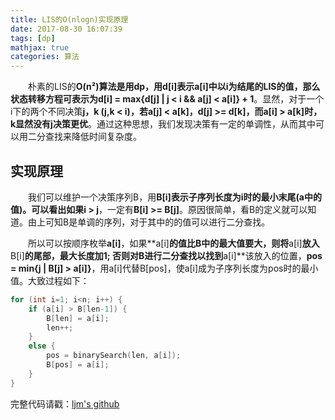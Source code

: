 ```yaml
---
title: LIS的O(nlogn)实现原理
date: 2017-08-30 16:07:39
tags: [dp]
mathjax: true
categories: 算法
---
```

　　朴素的LIS的**O(n²)**算法是用dp，用d[i]表示a[i]中以i为结尾的LIS的值，那么状态转移方程可表示为**d[i] = max{d[j] | j < i && a[j] < a[i]} + 1**。显然，对于一个i下的两个不同决策**j，k (j,k < i)，若a[j] < a[k]，d[j] >= d[k]，而a[i] > a[k]时，k显然没有j决策更优**。通过这种思想，我们发现决策有一定的单调性，从而其中可以用二分查找来降低时间复杂度。
## 实现原理
　　我们可以维护一个决策序列B，用**B[i]**表示子序列长度为i时的最小末尾(a中的值)。可以看出如果**i > j**，一定有**B[i] >= B[j]**。原因很简单，看B的定义就可以知道。由上可知B是单调的序列，对于其中的的值可以进行二分查找。

　　所以可以按顺序枚举**a[i]**，如果**a[i]**的值比B中的最大值要大，则将**a[i]**放入**B[i]**的尾部，最大长度加1; 否则对B进行二分查找以找到**a[i]**该放入的位置，**pos = min{j | B[j] > a[i]}**，用a[i]代替B[pos]，使a[i]成为子序列长度为pos时的最小值。大致过程如下：
```c++
for (int i=1; i<n; i++) {
	if (a[i] > B[len-1]) {
		B[len] = a[i];
		len++;
	}
	else {
		pos = binarySearch(len, a[i]);
		B[pos] = a[i];
	}
}
```
完整代码请戳：[ljm's github](https://github.com/mingming97/Algorithms/blob/master/c%2B%2B/LIS-nlogn.cpp)